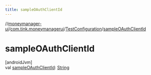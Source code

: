 ```yaml
---
title: sampleOAuthClientId
---
```

//[moneymanager-ui](../../../index.html)/[com.tink.moneymanagerui](../index.html)/[TestConfiguration](index.html)/[sampleOAuthClientId](sample-o-auth-client-id.html)



# sampleOAuthClientId



[androidJvm]\
val [sampleOAuthClientId](sample-o-auth-client-id.html): [String](https://kotlinlang.org/api/latest/jvm/stdlib/kotlin/-string/index.html)




